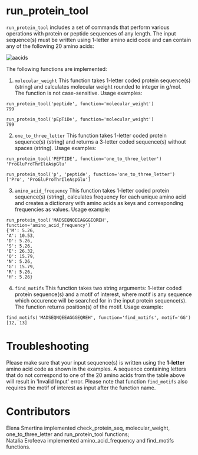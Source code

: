 # run_protein_tool

```run_protein_tool``` includes a set of commands that perform various operations with protein or peptide sequences of any length. The input sequence(s) must be written 
using 1-letter amino acid code and can contain any of the following 20 amino acids:

![aacids](https://github.com/sme229/HW4_Functions2/assets/104040609/825a697f-5562-4829-9771-01e3b519bdee)

The following functions are implemented:

1. ```molecular_weight``` This function takes 1-letter coded protein sequence(s) (string) and calculates molecular weight rounded to integer in g/mol. The function is not case-sensitive.
Usage examples:
```
run_protein_tool('peptide', function='molecular_weight')
799
```
```
run_protein_tool('pEpTiDe', function='molecular_weight')
799
```
2. ```one_to_three_letter``` This function takes 1-letter coded protein sequence(s) (string) and returns a 3-letter coded sequence(s) without spaces (string). Usage examples:
```
run_protein_tool('PEPTIDE', function='one_to_three_letter')
'ProGluProThrIleAspGlu'
```
```
run_protein_tool('p', 'peptide', function='one_to_three_letter')
['Pro', 'ProGluProThrIleAspGlu']
```
3. ```amino_acid_frequency``` This function takes 1-letter coded protein sequence(s) (string), calculates frequency for each unique amino acid and creates a dictionary
with amino acids as keys and corresponding frequencies as values. Usage example:

```
run_protein_tool('MADSEQNQEEAGGGEQREH', function='amino_acid_frequency')
{'M': 5.26,
'A': 10.53,
'D': 5.26,
'S': 5.26,
'E': 26.32,
'Q': 15.79,
'N': 5.26,
'G': 15.79,
'R': 5.26,
'H': 5.26}
```
4. ```find_motifs``` This function takes two string arguments: 1-letter coded protein sequence(s) and a motif of interest, where motif is any sequence which occurence 
will be searched for in the input protein sequence(s). The function returns position(s) of the motif. Usage example:

```
find_motifs('MADSEQNQEEAGGGEQREH', function='find_motifs', motif='GG')
[12, 13]
```
# Troubleshooting

Please make sure that your input sequence(s) is written using the **1-letter** amino acid code as shown in the examples. A sequence containing letters that 
do not correspond to one of the 20 amino acids from the table above will result in 'Invalid Input' error. Please note that function ```find_motifs``` also requires the motif
of interest as input after the function name.

# Contributors

Elena Smertina implemented check_protein_seq, molecular_weight, one_to_three_letter and run_protein_tool functions;  
Natalia Erofeeva implemented amino_acid_frequency and find_motifs functions.   











   






         
